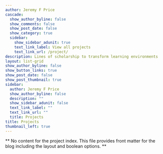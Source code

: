 ```yaml
---
author: Jeremy F Price
cascade:
  show_author_byline: false
  show_comments: false
  show_post_date: false
  show_category: true
  sidebar:
    show_sidebar_adunit: true
    text_link_label: View all projects
    text_link_url: /project/
description: Lines of scholarship to transform learning environments
layout: list-grid
show_author_byline: false
show_button_links: true
show_post_date: false
show_post_thumbnail: true
sidebar:
  author: Jeremy F Price
  show_author_byline: false
  description: ""
  show_sidebar_adunit: false
  text_link_label: ""
  text_link_url: ""
  title: Projects
title: Projects
thumbnail_left: true
---
```


** No content for the project index. This file provides front matter for the blog including the layout and boolean options. **

